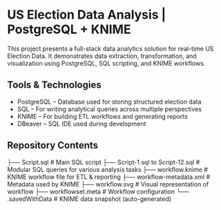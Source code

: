 # US Election Data Analysis | PostgreSQL + KNIME

This project presents a full-stack data analytics solution for real-time US Election Data. It demonstrates data extraction, transformation, and visualization using PostgreSQL, SQL scripting, and KNIME workflows.


## Tools & Technologies

- PostgreSQL – Database used for storing structured election data
- SQL – For writing analytical queries across multiple perspectives
- KNIME – For building ETL workflows and generating reports
- DBeaver – SQL IDE used during development

## Repository Contents

├── Script.sql              # Main SQL script
├── Script-1.sql to Script-12.sql   # Modular SQL queries for various analysis tasks
├── workflow.knime          # KNIME workflow file for ETL & reporting
├── workflow-metadata.xml   # Metadata used by KNIME
├── workflow.svg            # Visual representation of workflow
├── workflowset.meta        # Workflow configuration
└── .savedWithData          # KNIME data snapshot (auto-generated)
